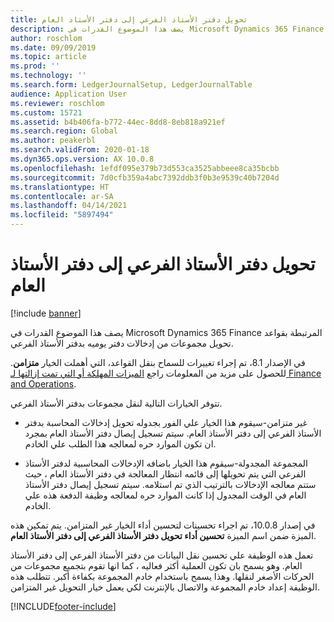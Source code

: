 ```yaml
---
title: تحويل دفتر الأستاذ الفرعي إلى دفتر الأستاذ العام
description: يصف هذا الموضوع القدرات في Microsoft Dynamics 365 Finance المرتبطة بعمليه التحويل بدفتر الأستاذ الفرعي في دفتر الأستاذ العام.
author: roschlom
ms.date: 09/09/2019
ms.topic: article
ms.prod: ''
ms.technology: ''
ms.search.form: LedgerJournalSetup, LedgerJournalTable
audience: Application User
ms.reviewer: roschlom
ms.custom: 15721
ms.assetid: b4b406fa-b772-44ec-8dd8-8eb818a921ef
ms.search.region: Global
ms.author: peakerbl
ms.search.validFrom: 2020-01-18
ms.dyn365.ops.version: AX 10.0.8
ms.openlocfilehash: 1efdf095e379b73d553ca3525abbeee8ca35bcbb
ms.sourcegitcommit: 7d0cfb359a4abc7392ddb3f0b3e9539c40b7204d
ms.translationtype: HT
ms.contentlocale: ar-SA
ms.lasthandoff: 04/14/2021
ms.locfileid: "5897494"
---
```

# <a name="subledger-transfer-to-the-general-ledger"></a>تحويل دفتر الأستاذ الفرعي إلى دفتر الأستاذ العام

[!include [banner](../includes/banner.md)]

يصف هذا الموضوع القدرات في Microsoft Dynamics 365 Finance المرتبطة بقواعد تحويل مجموعات من إدخالات دفتر يوميه بدفتر الأستاذ الفرعي.

في الإصدار 8.1، تم إجراء تغييرات للسماح بنقل القواعد، التي أهملت الخيار **متزامن**. للحصول على مزيد من المعلومات راجع [الميزات المهلكة أو التي تمت إزالتها لـ Finance and Operations](../../fin-ops-core/dev-itpro/migration-upgrade/deprecated-features.md?toc=%2fdynamics365%2ffinance%2ftoc.json#finance-and-operations-81-with-platform-update-20).

تتوفر الخيارات التالية لنقل مجموعات بدفتر الأستاذ الفرعي. 

 - غير متزامن-سيقوم هذا الخيار علي الفور بجدوله تحويل إدخالات المحاسبة بدفتر الأستاذ الفرعي إلى دفتر الأستاذ العام. سيتم تسجيل إيصال دفتر الأستاذ العام بمجرد ان تكون الموارد حره لمعالجه هذا الطلب علي الخادم. 

- المجموعة المجدولة-سيقوم هذا الخيار باضافه الإدخالات المحاسبية لدفتر الأستاذ الفرعي التي يتم تحويلها إلى قائمه انتظار المعالجة في دفتر الأستاذ العام ، حيث ستتم معالجه الإدخالات بالترتيب الذي تم استلامه. سيتم تسجيل إيصال دفتر الأستاذ العام في الوقت المجدول إذا كانت الموارد حره لمعالجه وظيفة الدفعة هذه علي الخادم. 
 
في إصدار 10.0.8، تم اجراء تحسينات لتحسين أداء الخيار غير المتزامن. يتم تمكين هذه الميزة ضمن اسم الميزة **تحسين أداء تحويل دفتر الأستاذ الفرعي إلى دفتر الأستاذ العام**. 
 
تعمل هذه الوظيفة علي تحسين نقل البيانات من دفتر الأستاذ الفرعي إلى دفتر الأستاذ العام. وهو يسمح بان تكون العملية أكثر فعاليه ، كما انها تقوم بتجميع مجموعات من الحركات الأصغر لنقلها. وهذا يسمح باستخدام خادم المجموعة بكفاءة أكبر. تتطلب هذه الوظيفة إعداد خادم المجموعة والاتصال بالإنترنت لكي يعمل خيار التحويل غير المتزامن. 


[!INCLUDE[footer-include](../../includes/footer-banner.md)]
